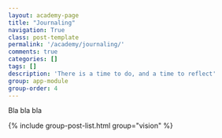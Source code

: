```yaml
---
layout: academy-page
title: "Journaling"
navigation: True
class: post-template
permalink: '/academy/journaling/'
comments: true
categories: []
tags: []
description: 'There is a time to do, and a time to reflect'
group: app-module
group-order: 4
---
```


Bla bla bla

<div class='post-feed'>
    {% include group-post-list.html group="vision" %}
</div>